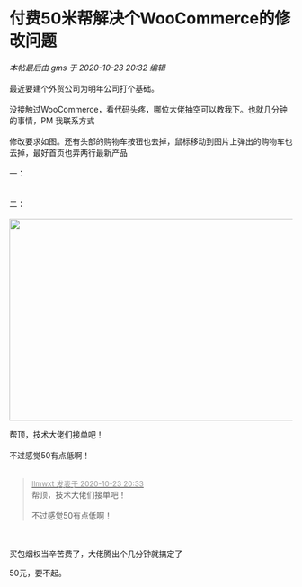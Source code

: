 # 付费50米帮解决个WooCommerce的修改问题


<i class="pstatus"> 本帖最后由 gms 于 2020-10-23 20:32 编辑 </i><br />
<br />
最近要建个外贸公司为明年公司打个基础。<br />
<br />
没接触过WooCommerce，看代码头疼，哪位大佬抽空可以教我下。也就几分钟的事情，PM 我联系方式<br />
<br />
修改要求如图。还有头部的购物车按钮也去掉，鼠标移动到图片上弹出的购物车也去掉，最好首页也弄两行最新产品<br />
<br />
一：<br />
<br />
<img id="aimg_Q1nMI" onclick="zoom(this, this.src, 0, 0, 0)" class="zoom" src="https://www.png8.com/imgs/2020/10/25fc16be0506d93b.png" onmouseover="img_onmouseoverfunc(this)" onload="thumbImg(this)" border="0" alt="" /><br />
<br />
二：<br />
<br />
<img id="aimg_FCCqG" onclick="zoom(this, this.src, 0, 0, 0)" class="zoom" width="600" height="359" src="https://www.png8.com/imgs/2020/10/7bf0207d83c47879.png" onmouseover="img_onmouseoverfunc(this)" onclick="zoom(this)" style="cursor:pointer" border="0" alt="" />

帮顶，技术大佬们接单吧！<br />
<br />
不过感觉50有点低啊！<br />
<br />
<img src="static/image/smiley/default/titter.gif" smilieid="9" border="0" alt="" /><img src="static/image/smiley/default/titter.gif" smilieid="9" border="0" alt="" /><img src="static/image/smiley/default/titter.gif" smilieid="9" border="0" alt="" />

<div class="quote"><blockquote><font size="2"><a href="https://www.hostloc.com/forum.php?mod=redirect&amp;goto=findpost&amp;pid=9343082&amp;ptid=757758" target="_blank"><font color="#999999">llmwxt 发表于 2020-10-23 20:33</font></a></font><br />
帮顶，技术大佬们接单吧！<br />
<br />
不过感觉50有点低啊！</blockquote></div><br />
<br />
买包烟权当辛苦费了，大佬腾出个几分钟就搞定了 <img src="static/image/smiley/default/lol.gif" smilieid="12" border="0" alt="" />

50元，要不起。
